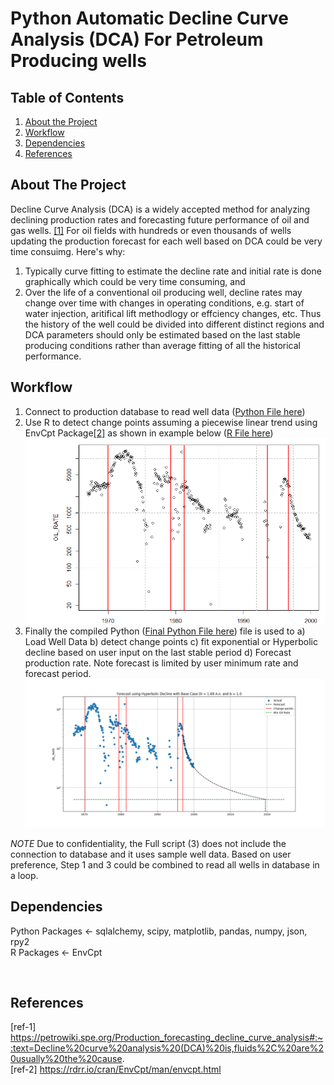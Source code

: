 # Python Automatic Decline Curve Analysis (DCA) For Petroleum Producing wells

## Table of Contents
1. [About the Project](#about-the-project)
2. [Workflow](#workflow)
3. [Dependencies](#dependencies)
4. [References](#references)

## About The Project
Decline Curve Analysis (DCA) is a widely accepted method for analyzing declining production rates and forecasting future performance of oil and gas wells. [[1]](#1) For oil fields with hundreds or even thousands of wells updating the production forecast for each well based on DCA could be very time consuimg. Here's why:
1. Typically curve fitting to estimate the decline rate and initial rate is done graphically which could be very time consuming, and
2. Over the life of a conventional oil producing well, decline rates may change over time with changes in operating conditions, e.g. start of water injection, aritifical lift methodlogy or effciency changes, etc. Thus the history of the well could be divided into different distinct regions and DCA parameters should only be estimated based on the last stable producing conditions rather than average fitting of all the historical performance.

## Workflow
1. Connect to production database to read well data ([Python File here](https://github.com/Yous3ry/Python_Automated_DCA/blob/main/DB_Connect.py))
2. Use R to detect change points assuming a piecewise linear trend using EnvCpt Package[[2]](#2) as shown in example below ([R File here](https://github.com/Yous3ry/Python_Automated_DCA/blob/main/Change_Detection.R))
![alt text](https://github.com/Yous3ry/Python_Automated_DCA/blob/main/Sample_Well_1_ChangeDetection.png)
3. Finally the compiled Python ([Final Python File here](https://github.com/Yous3ry/Python_Automated_DCA/blob/main/Python_DCA.py)) file is used to a) Load Well Data b) detect change points c) fit exponential or Hyperbolic decline based on user input on the last stable period d) Forecast production rate. Note forecast is limited by user minimum rate and forecast period.
![alt_text](https://github.com/Yous3ry/Python_Automated_DCA/blob/main/Sample_Well_1_Forecast_Results.png)

*NOTE* Due to confidentiality, the Full script (3) does not include the connection to database and it uses sample well data. Based on user preference, Step 1 and 3 could be combined to read all wells in database in a loop.

## Dependencies
Python Packages <- sqlalchemy, scipy, matplotlib, pandas, numpy, json, rpy2\
R Packages <- EnvCpt

<br>

## References
<a id="1">[ref-1]</a> 
https://petrowiki.spe.org/Production_forecasting_decline_curve_analysis#:~:text=Decline%20curve%20analysis%20(DCA)%20is,fluids%2C%20are%20usually%20the%20cause.
<br>
<a id="1">[ref-2]</a> 
https://rdrr.io/cran/EnvCpt/man/envcpt.html
